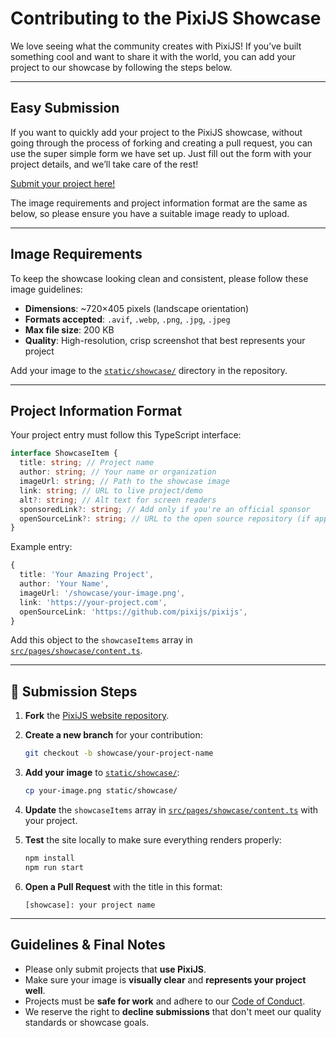 # Contributing to the PixiJS Showcase

We love seeing what the community creates with PixiJS! If you’ve built something cool and want to share it with the world, you can add your project to our showcase by following the steps below.

---

## Easy Submission

If you want to quickly add your project to the PixiJS showcase, without going through the process of forking and creating a pull request, you can use the super simple form we have set up. Just fill out the form with your project details, and we’ll take care of the rest!

[Submit your project here!](https://form.jotform.com/251755678972071)

The image requirements and project information format are the same as below, so please ensure you have a suitable image ready to upload.

---

## Image Requirements

To keep the showcase looking clean and consistent, please follow these image guidelines:

- **Dimensions**: \~720×405 pixels (landscape orientation)
- **Formats accepted**: `.avif`, `.webp`, `.png`, `.jpg`, `.jpeg`
- **Max file size**: 200 KB
- **Quality**: High-resolution, crisp screenshot that best represents your project

Add your image to the [`static/showcase/`](/static/showcase/) directory in the repository.


---

## Project Information Format

Your project entry must follow this TypeScript interface:

```ts
interface ShowcaseItem {
  title: string; // Project name
  author: string; // Your name or organization
  imageUrl: string; // Path to the showcase image
  link: string; // URL to live project/demo
  alt?: string; // Alt text for screen readers
  sponsoredLink?: string; // Add only if you're an official sponsor
  openSourceLink?: string; // URL to the open source repository (if applicable)
}
```

Example entry:

```ts
{
  title: 'Your Amazing Project',
  author: 'Your Name',
  imageUrl: '/showcase/your-image.png',
  link: 'https://your-project.com',
  openSourceLink: 'https://github.com/pixijs/pixijs',
}
```

Add this object to the `showcaseItems` array in [`src/pages/showcase/content.ts`](/src/pages/showcase/content.ts).

---

## 🚀 Submission Steps

1. **Fork** the [PixiJS website repository](https://github.com/pixijs/pixijs.com).

2. **Create a new branch** for your contribution:

   ```bash
   git checkout -b showcase/your-project-name
   ```

3. **Add your image** to [`static/showcase/`](/static/showcase/):

   ```bash
   cp your-image.png static/showcase/
   ```

4. **Update** the `showcaseItems` array in [`src/pages/showcase/content.ts`](/src/pages/showcase/content.ts) with your project.

5. **Test** the site locally to make sure everything renders properly:

   ```bash
   npm install
   npm run start
   ```

6. **Open a Pull Request** with the title in this format:

   ```
   [showcase]: your project name
   ```

---

## Guidelines & Final Notes

- Please only submit projects that **use PixiJS**.
- Make sure your image is **visually clear** and **represents your project well**.
- Projects must be **safe for work** and adhere to our [Code of Conduct](https://github.com/pixijs/pixijs/blob/dev/.github/CODE_OF_CONDUCT.md).
- We reserve the right to **decline submissions** that don't meet our quality standards or showcase goals.
